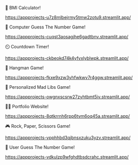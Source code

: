 🧮 BMI Calculator!

https://appprojects-u7z8mlbejrmy5tmw2zotu9.streamlit.app/

🤖 Computer Guess The Number Game!

https://appprojects-cuqst3aosagjhe6gadtbnv.streamlit.app/

⏲️ Countdown Timer!

https://appprojects-ckbeokd74k4yfvxlyblwpk.streamlit.app/

🎩 Hangman Game!

https://appprojects-fkxe9xzw3yhfwkwv7r4ggw.streamlit.app/

📖 Personalized Mad Libs Game!

https://appprojects-owgnxscsrw27zyhtbmt5iv.streamlit.app/

👩‍💻 Portfolio Website!

https://appprojects-8qtkrrnh6rpp6tvm6oq45a.streamlit.app/

🎮 Rock, Paper, Scissors Game!

https://appprojects-vpphhbd3qjbnsxzuku3yzv.streamlit.app/

🔢 User Guess The Number Game!

https://appprojects-vdkulzp9wfghdtbsdcrahc.streamlit.app/
